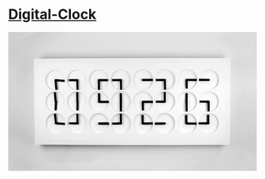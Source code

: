 # [Digital-Clock](https://magicickey.github.io/Digital-Clock/)
  
![Digital-Clock](https://github.com/magicickey/Digital-Clock/blob/main/Clock-Clock24-Horloge-Numerique-avec-24-Montres-Analogiques.jpg)
